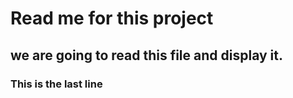 # Read me for this project

## we are going to read this file and display it.

### This is the last line